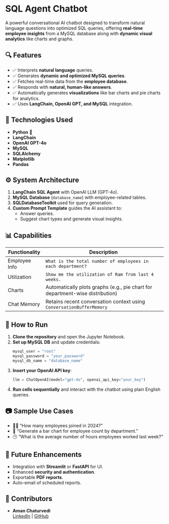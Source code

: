 # SQL Agent Chatbot

A powerful conversational AI chatbot designed to transform natural language questions into optimized SQL queries, offering **real-time employee insights** from a MySQL database along with **dynamic visual analytics** like charts and graphs.

## 🔍 Features

- ✅ Interprets **natural language** queries.
- ✅ Generates **dynamic and optimized MySQL queries**.
- ✅ Fetches real-time data from the **employee database**.
- ✅ Responds with **natural, human-like answers**.
- ✅ Automatically generates **visualizations** like bar charts and pie charts for analytics.
- ✅ Uses **LangChain, OpenAI GPT, and MySQL** integration.

## 🧠 Technologies Used

- **Python** 🐍
- **LangChain**
- **OpenAI GPT-4o**
- **MySQL**
- **SQLAlchemy**
- **Matplotlib**
- **Pandas**

## ⚙️ System Architecture

1. **LangChain SQL Agent** with OpenAI LLM (GPT-4o).
2. **MySQL Database** (`database_name`) with employee-related tables.
3. **SQLDatabaseToolkit** used for query generation.
4. **Custom Prompt Template** guides the AI assistant to:
   - Answer queries.
   - Suggest chart types and generate visual insights.

## 📊 Capabilities

| Functionality | Description |
|---------------|-------------|
| Employee Info | `What is the total number of employees in each department?` |
| Utilization   | `Show me the utilization of Ram from last 4 weeks.` |
| Charts        | Automatically plots graphs (e.g., pie chart for department-wise distribution) |
| Chat Memory   | Retains recent conversation context using `ConversationBufferMemory` |

## 🚀 How to Run

1. **Clone the repository** and open the Jupyter Notebook.
2. **Set up MySQL DB** and update credentials:
   ```python
   mysql_user = "root"
   mysql_password = "your_password"
   mysql_db_name = "database_name"
   ```
3. **Insert your OpenAI API key**:
   ```python
   llm = ChatOpenAI(model="gpt-4o", openai_api_key="your_key")
   ```
4. **Run cells sequentially** and interact with the chatbot using plain English queries.

## 📷 Sample Use Cases

- 🧑‍💼 “How many employees joined in 2024?”
- 🏢 “Generate a bar chart for employee count by department.”
- 🕒 “What is the average number of hours employees worked last week?”

## 🧪 Future Enhancements

- Integration with **Streamlit** or **FastAPI** for UI.
- Enhanced **security and authentication**.
- Exportable **PDF reports**.
- Auto-email of scheduled reports.

## 🤝 Contributors

- **Aman Chaturvedi**  
  [LinkedIn](https://www.linkedin.com/in/aman8333) | [GitHub](https://github.com/divyam8333)
